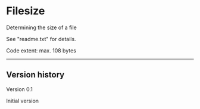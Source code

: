 # Filesize
Determining the size of a file

See "readme.txt" for details.

Code extent: max. 108 bytes

---------------

Version history
---------------

Version 0.1

Initial version
